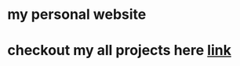 #  my personal website
#  checkout my all projects here [link](https://my-personal-website-delta-five.vercel.app/)

